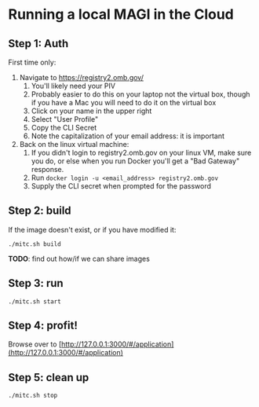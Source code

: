 # Running a local MAGI in the Cloud

## Step 1: Auth

First time only:

1. Navigate to https://registry2.omb.gov/
   1. You'll likely need your PIV
   2. Probably easier to do this on your laptop not the virtual box, though if you have a Mac you will need to do it on the virtual box
   3. Click on your name in the upper right
   4. Select "User Profile"
   5. Copy the CLI Secret
   6. Note the capitalization of your email address: it is important
2. Back on the linux virtual machine:
   1. If you didn't login to registry2.omb.gov on your linux VM, make sure you do, or else when you run Docker you'll get a "Bad Gateway" response.
   2. Run `docker login -u <email_address> registry2.omb.gov`
   3. Supply the CLI secret when prompted for the password

## Step 2: build

If the image doesn't exist, or if you have modified it:

`./mitc.sh build`

**TODO**: find out how/if we can share images

## Step 3: run

`./mitc.sh start`

## Step 4: profit!

Browse over to [http://127.0.0.1:3000/#/application](http://127.0.0.1:3000/#/application)

## Step 5: clean up

`./mitc.sh stop`

